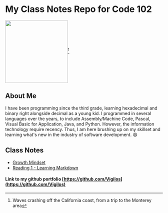 # My Class Notes Repo for Code 102

<img src="DSC_0028.JPG" width=200 align=center>[^1]

## About Me

I have been programming since the third grade, learning hexadecimal and binary right alongside decimal as a young kid. I programmed in several languages over the years, to include Assembly/Machine Code, Pascal, Visual Basic for Application, Java, and Python. However, the information technology require recency. Thus, I am here brushing up on my skillset and learning what's new in the industry of software development. :smile:

## Class Notes

- [Growth Mindset](mindset.md)
- [Reading 1 - Learning Markdown](reading1.md)

#### Link to my github portfolio [https://github.com/Vigilos](https://github.com/Vigilos)

[^1]: Waves crashing off the California coast, from a trip to the Monterey area
